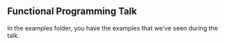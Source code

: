 ## Functional Programming Talk

In the examples folder, you have the examples that we've seen during the talk.
